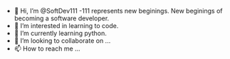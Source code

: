 - 👋 Hi, I’m @SoftDev111 -111 represents new beginings. New beginings of becoming a software developer. 
- 👀 I’m interested in learning to code.
- 🌱 I’m currently learning python.
- 💞️ I’m looking to collaborate on ...
- 📫 How to reach me ...

<!---
SoftDev111/SoftDev111 is a ✨ special ✨ repository because its `README.md` (this file) appears on your GitHub profile.
You can click the Preview link to take a look at your changes.
--->
